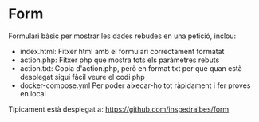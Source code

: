 # Form
Formulari bàsic per mostrar les dades rebudes en una petició, inclou:
 * index.html: Fitxer html amb el formulari correctament formatat
 * action.php: Fitxer php que mostra tots els paràmetres rebuts
 * action.txt: Copia d'action.php, però en format txt per que quan està desplegat sigui fàcil veure el codi php
 * docker-compose.yml Per poder aixecar-ho tot ràpidament i fer proves en local

Típicament està desplegat a: https://github.com/inspedralbes/form